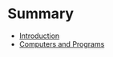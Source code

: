 # Summary

* [Introduction](README.md)
* [Computers and Programs](chapters/0/computers_and_programs.md)

